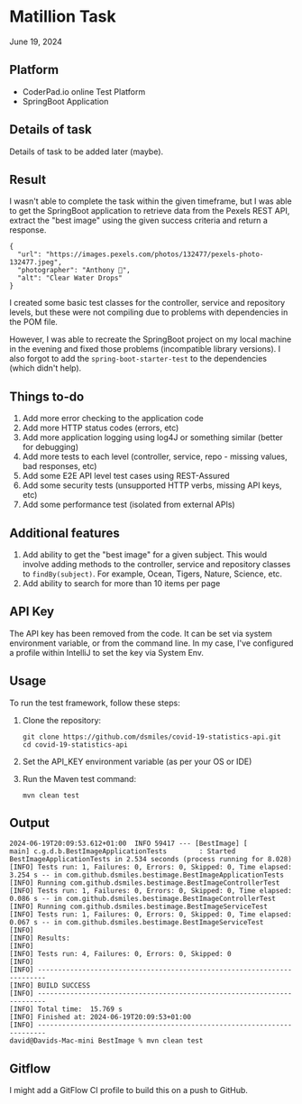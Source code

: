 # Matillion Task
June 19, 2024

## Platform
- CoderPad.io online Test Platform
- SpringBoot Application

## Details of task
Details of task to be added later (maybe).

## Result
I wasn't able to complete the task within the given timeframe, but I was able to get the SpringBoot application to retrieve data from the Pexels REST API, extract the "best image" using the given success criteria and return a response.

```http response
{
  "url": "https://images.pexels.com/photos/132477/pexels-photo-132477.jpeg",
  "photographer": "Anthony 🙂",
  "alt": "Clear Water Drops"
}
```

I created some basic test classes for the controller, service and repository levels, but these were not compiling due to problems with dependencies in the POM file.

However, I was able to recreate the SpringBoot project on my local machine in the evening and fixed those problems (incompatible library versions). I also forgot to add the `spring-boot-starter-test` to the dependencies (which didn't help).

## Things to-do
1. Add more error checking to the application code
2. Add more HTTP status codes (errors, etc) 
3. Add more application logging using log4J or something similar (better for debugging)
4. Add more tests to each level (controller, service, repo - missing values, bad responses, etc)
5. Add some E2E API level test cases using REST-Assured
6. Add some security tests (unsupported HTTP verbs, missing API keys, etc)
7. Add some performance test (isolated from external APIs)

## Additional features
1. Add ability to get the "best image" for a given subject. This would involve adding methods to the controller, service and repository classes to `findBy(subject)`. For example, Ocean, Tigers, Nature, Science, etc.
2. Add ability to search for more than 10 items per page

## API Key
The API key has been removed from the code. It can be set via system environment variable, or from the command line. In my case, I've configured a profile within IntelliJ to set the key via System Env.

## Usage

To run the test framework, follow these steps:

1. Clone the repository:
    ```
    git clone https://github.com/dsmiles/covid-19-statistics-api.git
    cd covid-19-statistics-api
    ```

3. Set the API_KEY environment variable (as per your OS or IDE)


3. Run the Maven test command:
    ```
    mvn clean test
    ```

## Output

```console
2024-06-19T20:09:53.612+01:00  INFO 59417 --- [BestImage] [           main] c.g.d.b.BestImageApplicationTests        : Started BestImageApplicationTests in 2.534 seconds (process running for 8.028)
[INFO] Tests run: 1, Failures: 0, Errors: 0, Skipped: 0, Time elapsed: 3.254 s -- in com.github.dsmiles.bestimage.BestImageApplicationTests
[INFO] Running com.github.dsmiles.bestimage.BestImageControllerTest
[INFO] Tests run: 1, Failures: 0, Errors: 0, Skipped: 0, Time elapsed: 0.086 s -- in com.github.dsmiles.bestimage.BestImageControllerTest
[INFO] Running com.github.dsmiles.bestimage.BestImageServiceTest
[INFO] Tests run: 1, Failures: 0, Errors: 0, Skipped: 0, Time elapsed: 0.067 s -- in com.github.dsmiles.bestimage.BestImageServiceTest
[INFO] 
[INFO] Results:
[INFO] 
[INFO] Tests run: 4, Failures: 0, Errors: 0, Skipped: 0
[INFO] 
[INFO] ------------------------------------------------------------------------
[INFO] BUILD SUCCESS
[INFO] ------------------------------------------------------------------------
[INFO] Total time:  15.769 s
[INFO] Finished at: 2024-06-19T20:09:53+01:00
[INFO] ------------------------------------------------------------------------
david@Davids-Mac-mini BestImage % mvn clean test
```

## Gitflow
I might add a GitFlow CI profile to build this on a push to GitHub.